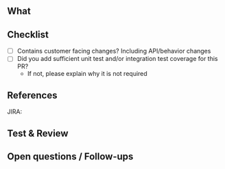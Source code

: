 <!--
Suggested PR template: Fill/delete/add sections as needed. Optionally delete any commented block.
-->
What
----
<!--
Briefly describe **what** you have changed and **why**.
Optionally include implementation strategy.
-->

Checklist
------------------
- [ ] Contains customer facing changes? Including API/behavior changes <!-- This can help identify if it has introduced any breaking changes -->
- [ ] Did you add sufficient unit test and/or integration test coverage for this PR?
  - If not, please explain why it is not required

References
----------
JIRA: 
<!--
Copy&paste links: to Jira ticket, other PRs, issues, Slack conversations...
For code bumps: link to PR, tag or GitHub `/compare/master...master`
-->

Test & Review
------------
<!--
Has it been tested? how?
Copy&paste any handy instructions, steps or requirements that can save time to the reviewer or any reader.
-->

Open questions / Follow-ups
--------------------------
<!--
Optional: anything open to discussion for the reviewer, out of scope, or follow-ups.
-->

<!--
Review stakeholders
------------------
<!--
Optional: mention stakeholders or if special context that is required to review.
-->
